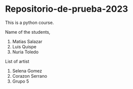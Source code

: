 # Repositorio-de-prueba-2023
This is a python course.

Name of the students,
1. Matias Salazar
2. Luis Quispe
3. Nuria Toledo

List of artist
1. Selena Gomez
2. Corazon Serrano
3. Grupo 5
